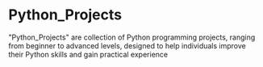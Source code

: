 # Python_Projects
"Python_Projects" are  collection of Python programming projects, ranging from beginner to advanced levels, designed to help individuals improve their Python skills and gain practical experience
